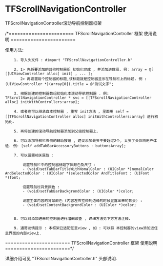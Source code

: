 TFScrollNavigationController
============================

TFScrollNavigationController滚动导航控制器框架


/*======================= TFScrollNavigationController 框架 使用说明 =======================

使用方法:

        1. 导入头文件 : #import "TFScrollNavigationController.h"
 
        2. 1> 先将要添加的其他控制器组 初始化完成 , 并添加进数组. 例: array = @[ [[UIViewController alloc] init] , ... ];
           2> 再设置每个控制器的标题,该标题就是控制器显示在导航栏上的标题. 例 : (UIViewController *)(array[0]).title = @"测试文字";
 
        3. 根据创建的控制器数组初始化本滚动导航控制器 . 例: TFScrollNavigationController * svc = [[TFScrollNavigationController alloc] initWithControllers:array];
 
        4. 或者也可以继承自本控制器 , 重写 init方法 , 里面用 self = [[TFScrollNavigationController alloc] initWithControllers:array] 进行初始化.
 
        5. 再将创建的滚动导航控制器添加到父级控制器上.
 
        6. 可以添加导航栏右侧的辅助按钮 , 建议添加最多不要超过2个, 太多了会影响用户体验. 例: [self addTabBarAccessoryButtons : buttonsArray];
 
        7. 可以设置相关属性 :
 
            设置导航栏中的控制器标题字体颜色及尺寸 :
            - (void)setTabBarTitleWithNomalColor : (UIColor *)nomalColor AndSelectedColor : (UIColor *)selectedColor AndTitleFont : (UIFont *)font;

            设置导航栏背景颜色 :
            - (void)setTabBarBackgrondColor : (UIColor *)color;

            设置主体内容的背景颜色 (内容左右拉伸到边缘的时候显露出来的背景) :
            - (void)setContentBackgrondColor : (UIColor *)color;
 
 
        8. 可以对添加进来的控制器进行增删改查 , 详细方法见下方方法注释.
 
        9. 通哥友情提示 : 本框架已适配任意view , 如 : 可以将 本控制器的view添加进任意界面的内部view上.
 


 
 ======================= TFScrollNavigationController 框架 使用说明 =======================*/


详细介绍可见 "TFScrollNavigationController.h" 头部说明.


